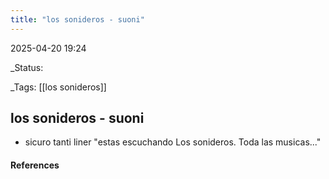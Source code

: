 ```yaml
---
title: "los sonideros - suoni"
---
```


2025-04-20 19:24

_Status: 

_Tags: [[los sonideros]]

## los sonideros - suoni
- sicuro tanti liner "estas escuchando Los sonideros. Toda las musicas..."
#### References



